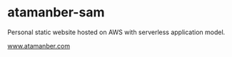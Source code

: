 # atamanber-sam

Personal static website hosted on AWS with serverless application model.

www.atamanber.com